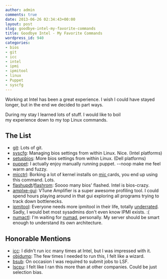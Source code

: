 ```yaml
---
author: admin
comments: true
date: 2013-06-26 02:34:43+00:00
layout: post
slug: goodbye-intel-my-favorite-commands
title: Goodbye Intel - My Favorite Commands
wordpress_id: 940
categories:
- bios
- git
- icc
- intel
- ipmi
- ipmitool
- linux
- Puppet
- syscfg
---
```


Working at Intel has been a great experience. I wish I could have stayed longer, but in the end we decided to part ways.

During my stay I learned lots of stuff. I would like to boil my experience down to my top Linux commands.


## The List
	
  * [git](http://try.github.com): Lots of git.
  * [syscfg](https://wiki.xkyle.com/Syscfg): Managing bios settings from within Linux. Nice. (Intel platforms)
  * [setupbios](https://wiki.xkyle.com/Dell_setupbios): More bios settings from within Linux. (Dell platforms)
  * [puppet](https://puppetlabs.com/): I actually enjoy manually running puppet. --noop make me feel warm and fuzzy.
  * [micctrl](http://software.intel.com/en-us/articles/intel-manycore-platform-software-stack-mpss): Borking a lot of kernel installs on [mic ](https://en.wikipedia.org/wiki/Intel_MIC)cards, you end up using this command. Lots.
  * [flashupdt](http://download.intel.com/support/motherboards/server/ism/sb/intel_ofu_user_guide.pdf)/[flashrom](http://flashrom.org/Flashrom): Soooo many bios' flashed. Intel is bios-crazy.
  * [amplxe-gui](http://software.intel.com/en-us/intel-vtune-amplifier-xe): VTune Amplifier is a super awesome profiling tool. I could spend hours playing around in that gui exploring all programs trying to track down bottlenecks.
  * [ipmitool](/7-underused-ipmitool-commands/): Everyone needs more ipmitool in their life, totally [underrated](/7-underused-ipmitool-commands/). Sadly, I would bet most sysadmins don't even know IPMI exists. :(
  * [numactl](http://linuxmanpages.com/man8/numactl.8.php): I'm waiting for [numad](http://fedoraproject.org/wiki/Features/numad), personally. My server should be smart enough to understand its own architecture.

## Honorable Mentions
	
  * [icc](http://software.intel.com/en-us/intel-compilers/): I didn't run icc many times at Intel, but I was impressed with it.
  * [objdump](https://en.wikipedia.org/wiki/Objdump): The few times I needed to run this, I felt like a wizard.
  * [bsub](http://www-03.ibm.com/systems/technicalcomputing/platformcomputing/products/lsf/index.html): On occasion I was required to submit jobs to LSF.
  * [lscpu](http://manpages.courier-mta.org/htmlman1/lscpu.1.html): I felt like I ran this more than at other companies. Could be just selection bias.
